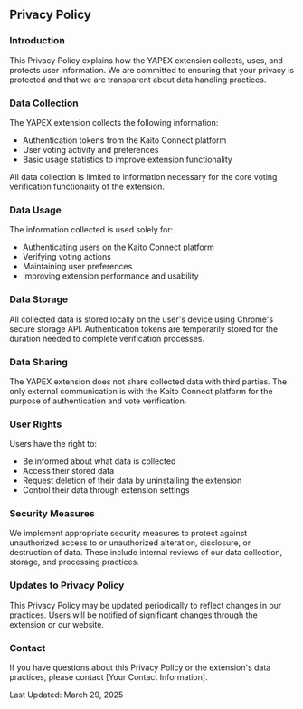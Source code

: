 
## Privacy Policy

### Introduction
This Privacy Policy explains how the YAPEX extension collects, uses, and protects user information. We are committed to ensuring that your privacy is protected and that we are transparent about data handling practices.

### Data Collection
The YAPEX extension collects the following information:
- Authentication tokens from the Kaito Connect platform
- User voting activity and preferences
- Basic usage statistics to improve extension functionality

All data collection is limited to information necessary for the core voting verification functionality of the extension.

### Data Usage
The information collected is used solely for:
- Authenticating users on the Kaito Connect platform
- Verifying voting actions
- Maintaining user preferences
- Improving extension performance and usability

### Data Storage
All collected data is stored locally on the user's device using Chrome's secure storage API. Authentication tokens are temporarily stored for the duration needed to complete verification processes.

### Data Sharing
The YAPEX extension does not share collected data with third parties. The only external communication is with the Kaito Connect platform for the purpose of authentication and vote verification.

### User Rights
Users have the right to:
- Be informed about what data is collected
- Access their stored data
- Request deletion of their data by uninstalling the extension
- Control their data through extension settings

### Security Measures
We implement appropriate security measures to protect against unauthorized access to or unauthorized alteration, disclosure, or destruction of data. These include internal reviews of our data collection, storage, and processing practices.

### Updates to Privacy Policy
This Privacy Policy may be updated periodically to reflect changes in our practices. Users will be notified of significant changes through the extension or our website.

### Contact
If you have questions about this Privacy Policy or the extension's data practices, please contact [Your Contact Information].

Last Updated: March 29, 2025
